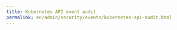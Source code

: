 ```yaml
---
title: Kubernetes API event audit
permalink: en/admin/security/events/kubernetes-api-audit.html
---
```



